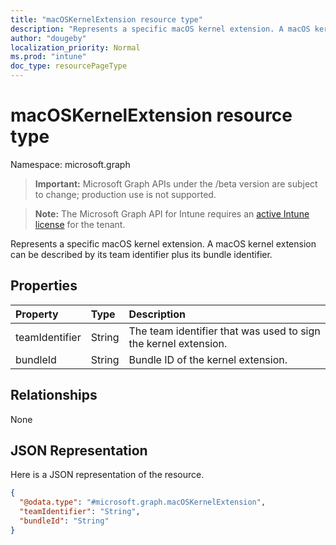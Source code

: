 ```yaml
---
title: "macOSKernelExtension resource type"
description: "Represents a specific macOS kernel extension. A macOS kernel extension can be described by its team identifier plus its bundle identifier."
author: "dougeby"
localization_priority: Normal
ms.prod: "intune"
doc_type: resourcePageType
---
```


# macOSKernelExtension resource type

Namespace: microsoft.graph

> **Important:** Microsoft Graph APIs under the /beta version are subject to change; production use is not supported.

> **Note:** The Microsoft Graph API for Intune requires an [active Intune license](https://go.microsoft.com/fwlink/?linkid=839381) for the tenant.

Represents a specific macOS kernel extension. A macOS kernel extension can be described by its team identifier plus its bundle identifier.

## Properties
|Property|Type|Description|
|:---|:---|:---|
|teamIdentifier|String|The team identifier that was used to sign the kernel extension.|
|bundleId|String|Bundle ID of the kernel extension.|

## Relationships
None

## JSON Representation
Here is a JSON representation of the resource.
<!-- {
  "blockType": "resource",
  "@odata.type": "microsoft.graph.macOSKernelExtension"
}
-->
``` json
{
  "@odata.type": "#microsoft.graph.macOSKernelExtension",
  "teamIdentifier": "String",
  "bundleId": "String"
}
```






